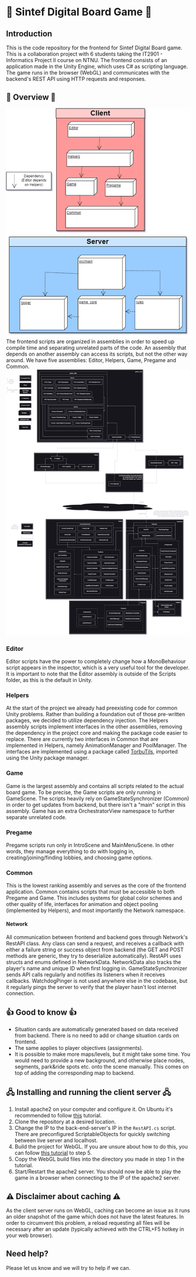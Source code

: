 # 🎲 Sintef Digital Board Game 🎲

## Introduction

This is the code repository for the frontend for Sintef Digital Board game. This is a collaboration project with 6 students taking the IT2901 - Informatics Project II course on NTNU.
The frontend consists of an application made in the Unity Engine, which uses C# as scripting language. The game runs in the browser (WebGL) and communicates with the backend's REST API using HTTP requests and responses.

## 🔎 Overview 🔎
![Assembly_structure](./DevelopmentView.png)
The frontend scripts are organized in assemblies in order to speed up compile time and separating unrelated parts of the code.
An assembly that depends on another assembly can access its scripts, but not the other way around.
We have five assemblies: Editor, Helpers, Game, Pregame and Common.
![Logic view](./LogicalView.png)

### Editor
Editor scripts have the power to completely change how a MonoBehaviour script appears in the inspector, which is a very useful tool for the developer.
It is important to note that the Editor assembly is outside of the Scripts folder, as this is the default in Unity.

### Helpers
At the start of the project we already had preexisting code for common Unity problems. Rather than building a foundation out of those pre-written packages, we decided to utilize dependency injection.
The Helpers assembly scripts implement interfaces in the other assemblies, removing the dependency in the project core and making the package code easier to replace.
There are currently two interfaces in Common that are implemented in Helpers, namely AnimationManager and PoolManager.
The interfaces are implemented using a package called [TorbuTils](https://github.com/TorbsT/Torbutils), imported using the Unity package manager.

### Game
Game is the largest assembly and contains all scripts related to the actual board game. To be precise, the Game scripts are only running in GameScene.
The scripts heavily rely on GameStateSynchronizer (Common) in order to get updates from backend, but there isn't a "main" script in this assembly.
Game has an extra OrchestratorView namespace to further separate unrelated code.

### Pregame
Pregame scripts run only in IntroScene and MainMenuScene. In other words, they manage everything to do with logging in, creating/joining/finding lobbies, and choosing game options.

### Common
This is the lowest ranking assembly and serves as the core of the frontend application. Common contains scripts that must be accessible to both Pregame and Game.
This includes systems for global color schemes and other quality of life, interfaces for animation and object pooling (implemented by Helpers), and most importantly the Network namespace.
#### Network
All communication between frontend and backend goes through Network's RestAPI class.
Any class can send a request, and receives a callback with either a failure string or success object from backend (the GET and POST methods are generic, they try to deserialize automatically).
RestAPI uses structs and enums defined in NetworkData. NetworkData also tracks the player's name and unique ID when first logging in.
GameStateSynchronizer sends API calls regularly and notifies its listeners when it receives callbacks.
WatchdogPinger is not used anywhere else in the codebase, but it regularly pings the server to verify that the player hasn't lost internet connection.

## 👍 Good to know 👍
- Situation cards are automatically generated based on data received from backend. There is no need to add or change situation cards on frontend.
- The same applies to player objectives (assignments).
- It is possible to make more maps/levels, but it might take some time. You would need to provide a new background, and otherwise place nodes, segments, park&ride spots etc. onto the scene manually.
This comes on top of adding the corresponding map to backend.

## 🖧 Installing and running the client server 🖧

1. Install apache2 on your computer and configure it. On Ubuntu it's recommended to follow [this](https://ubuntu.com/tutorials/install-and-configure-apache#1-overview) tutorial.
2. Clone the repository at a desired location.
3. Change the IP to the back-end-server's IP in the `RestAPI.cs` script. There are preconfigured ScriptableObjects for quickly switching between live server and localhost.
4. Build the project for WebGL. If you are unsure about how to do this, you can follow [this tutorial](https://learn.unity.com/tutorial/creating-and-publishing-webgl-builds#62a05565edbc2a1471677a7b) to step 5.
5. Copy the WebGL build files into the directory you made in step 1 in the tutorial.
6. Start/Restart the apache2 server. You should now be able to play the game in a browser when connecting to the IP of the apache2 server.

## ⚠ Disclaimer about caching ⚠

As the client server runs on WebGL, caching can become an issue as it runs an older snapshot of the game which does not have the latest features. In order to circumvent this problem, a reload requesting all files will be necessary after an update (typically achieved with the CTRL+F5 hotkey in your web browser).

## Need help?

Please let us know and we will try to help if we can.
